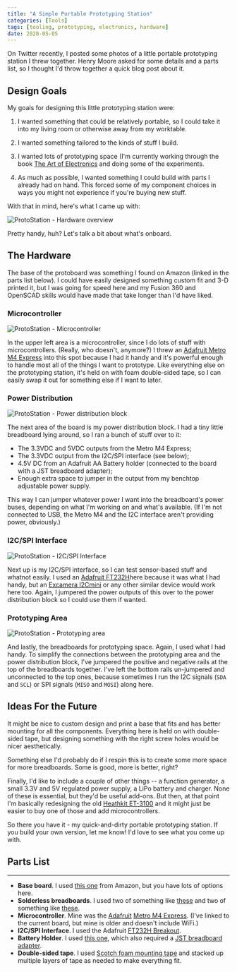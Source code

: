 ```yaml
---
title: "A Simple Portable Prototyping Station"
categories: [Tools]
tags: [tooling, prototyping, electronics, hardware]
date: 2020-05-05
---
```


On Twitter recently, I posted some photos of a little portable prototyping
station I threw together. Henry Moore asked for some details and a parts
list, so I thought I'd throw together a quick blog post about it.

## Design Goals

My goals for designing this little prototyping station were:

1. I wanted something that could be relatively portable, so I could
   take it into my living room or otherwise away from my worktable.

2. I wanted something tailored to the kinds of stuff I build.

3. I wanted lots of prototyping space (I'm currently working through
   the book [The Art of Electronics][taoe] and doing some of the experiments.

4. As much as possible, I wanted something I could build with parts I
   already had on hand. This forced some of my component choices in
   ways you might not experience if you're buying new stuff.

With that in mind, here's what I came up with:

![ProtoStation - Hardware overview](/commons/images/2020-05-05-a-simple-prototyping-station/protostation_overview.jpg)

Pretty handy, huh? Let's talk a bit about what's onboard.

## The Hardware

The base of the protoboard was something I found on Amazon (linked in
the parts list below). I could have easily designed something custom fit
and 3-D printed it, but I was going for speed here and my Fusion 360 and
OpenSCAD skills would have made that take longer than I'd have liked.

### Microcontroller

![ProtoStation - Microcontroller](/commons/images/2020-05-05-a-simple-prototyping-station/protostation_metrom4.jpg)

In the upper left area is a microcontroller, since I do lots of stuff
with microcontrollers. (Really, who doesn't, anymore?) I threw an
[Adafruit Metro M4 Express][metrom4] into this spot because I had it handy
and it's powerful enough to handle most all of the things I want to prototype.
Like everything else on the prototyping station, it's held on with foam
double-sided tape, so I can easily swap it out for something else if I want
to later.

### Power Distribution

![ProtoStation - Power distribution block](/commons/images/2020-05-05-a-simple-prototyping-station/protostation_pwrdist.jpg)

The next area of the board is my power distribution block. I had a tiny
little breadboard lying around, so I ran a bunch of stuff over to it:

- The 3.3VDC and 5VDC outputs from the Metro M4 Express;
- The 3.3VDC output from the I2C/SPI interface (see below);
- 4.5V DC from an Adafruit AA Battery holder (connected to the board
  with a JST breadboard adapter);
- Enough extra space to jumper in the output from my benchtop
  adjustable power supply.

This way I can jumper whatever power I want into the breadboard's power
buses, depending on what I'm working on and what's available. (If I'm
not connected to USB, the Metro M4 and the I2C interface aren't
providing power, obviously.)

### I2C/SPI Interface

![ProtoStation - I2C/SPI Interface](/commons/images/2020-05-05-a-simple-prototyping-station/protostation_ft232.jpg)

Next up is my I2C/SPI interface, so I can test sensor-based stuff and
whatnot easily. I used an [Adafruit FT232H][ft232h]here because it was what
I had handy, but an [Excamera I2Cmini][i2cmini]
or any other similar device would work here too. Again, I jumpered the
power outputs of this over to the power distribution block so I could
use them if wanted.

### Prototyping Area

![ProtoStation - Prototyping area](/commons/images/2020-05-05-a-simple-prototyping-station/protostation_proto.jpg)

And lastly, the breadboards for prototyping space. Again, I used what I
had handy. To simplify the connections between the prototyping area and
the power distribution block, I've jumpered the positive and negative
rails at the top of the breadboards together. I've left the bottom rails
un-jumpered and unconnected to the top ones, because sometimes I run the
I2C signals (`SDA` and `SCL`) or SPI signals (`MISO` and `MOSI`) along
here.

## Ideas For the Future

It might be nice to custom design and print a base that fits and has
better mounting for all the components. Everything here is held on with
double-sided tape, but designing something with the right screw holes
would be nicer aesthetically.

Something else I'd probably do if I respin this is to create some more
space for more breadboards. Some is good, more is better, right?

Finally, I'd like to include a couple of other things -- a function
generator, a small 3.3V and 5V regulated power supply, a LiPo battery
and charger. None of these is essential, but they'd be useful add-ons.
But then, at that point I'm basically redesigning the old
[Heathkit ET-3100][heathkit] and it might just be easier to buy one of
those and add microcontrollers.

So there you have it - my quick-and-dirty portable prototyping station.
If you build your own version, let me know! I'd love to see what you
come up with.

## Parts List

----------

- **Base board**. I used [this one][baseboard] from Amazon, but
  you have lots of options here.
- **Solderless breadboards**. I used two of something like
  [these][breadboard1] and two of something
  like [these][breadboard2].
- **Microcontroller**. Mine was the [Adafruit][adafruit]
  [Metro M4 Express][metrom4]. (I've linked to the
  current board, but mine is older and doesn't include WiFi.)
- **I2C/SPI Interface**. I used the Adafruit [FT232H
  Breakout][ft232h].
- **Battery Holder**. I used [this one][battholder], which also required a
  [JST breadboard adapter][jstadapter].
- **Double-sided tape**. I used [Scotch foam mounting tape][doublestick] and
  stacked up multiple layers of tape as needed to make everything fit.

[adafruit]: https://www.adafruit.com/
[baseboard]: https://www.amazon.com/gp/product/B07C7FQDPG/
[battholder]: https://www.adafruit.com/product/3287
[breadboard1]: https://www.amazon.com/dp/B07LFD4LT6/
[breadboard2]: https://www.amazon.com/dp/B07KGQ7H8B/
[doublestick]: https://www.amazon.com/gp/product/B003W0R4PE/
[ft232h]: https://www.adafruit.com/product/2264
[heathkit]: https://www.vintage-computer.com/heathkit3100.shtml
[i2cmini]: https://i2cdriver.com/mini.html
[jstadapter]: https://www.adafruit.com/product/1862
[metrom4]: https://learn.adafruit.com/adafruit-metro-m4-express-featuring-atsamd51
[taoe]: https://www.amazon.com/dp/B01BYJO2JU/
